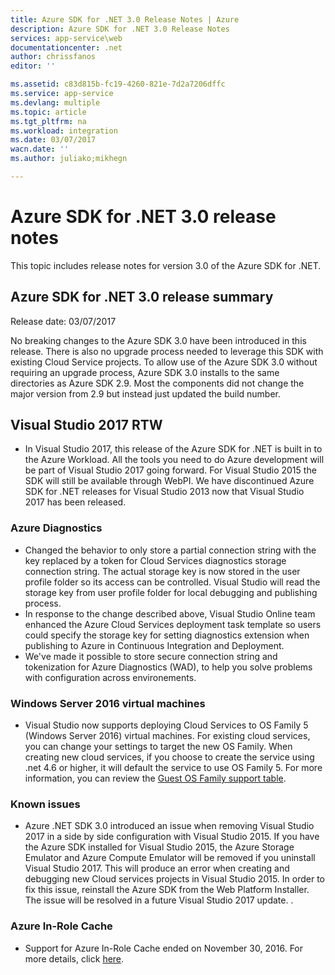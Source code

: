 ```yaml
---
title: Azure SDK for .NET 3.0 Release Notes | Azure 
description: Azure SDK for .NET 3.0 Release Notes
services: app-service\web
documentationcenter: .net
author: chrissfanos
editor: ''

ms.assetid: c83d815b-fc19-4260-821e-7d2a7206dffc
ms.service: app-service
ms.devlang: multiple
ms.topic: article
ms.tgt_pltfrm: na
ms.workload: integration
ms.date: 03/07/2017
wacn.date: ''
ms.author: juliako;mikhegn

---
```

# Azure SDK for .NET 3.0 release notes

This topic includes release notes for version 3.0 of the Azure SDK for .NET.

## Azure SDK for .NET 3.0 release summary

Release date: 03/07/2017

No breaking changes to the Azure SDK 3.0 have been introduced in this release. There is also no upgrade process needed to leverage this SDK with existing Cloud Service projects. To allow use of the Azure SDK 3.0 without requiring an upgrade process, Azure SDK 3.0 installs to the same directories as Azure SDK 2.9. Most the components did not change the major version from 2.9 but instead just updated the build number.

## Visual Studio 2017 RTW

- In Visual Studio 2017, this release of the Azure SDK for .NET is built in to the Azure Workload. All the tools you need to do Azure development will be part of Visual Studio 2017 going forward. For Visual Studio 2015 the SDK will still be available through WebPI. We have discontinued Azure SDK for .NET releases for Visual Studio 2013 now that Visual Studio 2017 has been released.

### Azure Diagnostics

- Changed the behavior to only store a partial connection string with the key replaced by a token for Cloud Services diagnostics storage connection string. The actual storage key is now stored in the user profile folder so its access can be controlled. Visual Studio will read the storage key from user profile folder for local debugging and publishing process. 
- In response to the change described above, Visual Studio Online team enhanced the Azure Cloud Services deployment task template so users could specify the storage key for setting diagnostics extension when publishing to Azure in Continuous Integration and Deployment.
- We've made it possible to store secure connection string and tokenization for Azure Diagnostics (WAD), to help you solve problems with configuration across environements.

### Windows Server 2016 virtual machines

- Visual Studio now supports deploying Cloud Services to OS Family 5 (Windows Server 2016) virtual machines. For existing cloud services, you can change your settings to target the new OS Family. When creating new cloud services, if you choose to create the service using .net 4.6 or higher, it will default the service to use OS Family 5.  For more information, you can review the [Guest OS Family support table](../cloud-services/cloud-services-guestos-update-matrix.md).

### Known issues

- Azure .NET SDK 3.0 introduced an issue when removing Visual Studio 2017 in a side by side configuration with Visual Studio 2015.  If you have the Azure SDK installed for Visual Studio 2015, the Azure Storage Emulator and Azure Compute Emulator will be removed if you uninstall Visual Studio 2017.  This will produce an error when creating and debugging new Cloud services projects in Visual Studio 2015. In order to fix this issue,  reinstall the Azure SDK from the Web Platform Installer.  The issue will be resolved in a future Visual Studio 2017 update.  .

### Azure In-Role Cache 

- Support for Azure In-Role Cache ended on November 30, 2016. For more details, click [here](https://azure.microsoft.com/blog/azure-managed-cache-and-in-role-cache-services-to-be-retired-on-11-30-2016/).